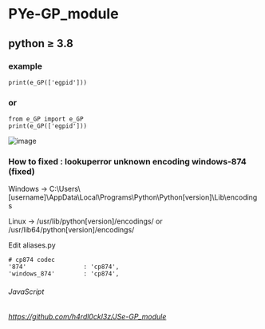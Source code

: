 # PYe-GP_module
## python ≥ 3.8
### example
```
print(e_GP(['egpid']))
```
### or
```
from e_GP import e_GP
print(e_GP(['egpid']))
```
![image](https://github.com/user-attachments/assets/fec9e92b-df35-4514-b326-7c4f315a419c)


### How to fixed : lookuperror unknown encoding windows-874 (fixed)
Windows -> C:\Users\\[username]\AppData\Local\Programs\Python\Python[version]\Lib\encodings

Linux -> /usr/lib/python[version]/encodings/ or /usr/lib64/python[version]/encodings/

Edit aliases.py

```
# cp874 codec
'874'                : 'cp874',
'windows_874'        : 'cp874',
```

###### JavaScript
###### https://github.com/h4rdl0ckl3z/JSe-GP_module
